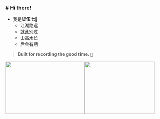 ### # Hi there!

+ 我是**柒伍七**🦧
	- 江湖路远
	- 就此别过
	- 山高水长
	- 后会有期

> **Built for recording the good time.** [`💖`](https://s757129.github.io)


<img height="167px" width="250px" src="https://github-readme-stats.vercel.app/api?username=s757129&hide_title=true&hide_border=true&show_icons=true&include_all_commits=true&line_height=21&bg_color=0,EC6C6C,FFD479,FFFC79,73FA79&theme=graywhite&locale=cn" /><img height="167px" width="222px" src="https://github-readme-stats.vercel.app/api/top-langs/?username=s757129&hide_title=true&hide_border=true&layout=compact&bg_color=0,73FA79,73FDFF,D783FF&theme=graywhite&locale=cn" />
